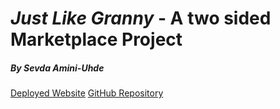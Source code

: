 # *Just Like Granny* - A two sided Marketplace Project
##### By Sevda Amini-Uhde

[Deployed Website](-)
[GitHub Repository](-)
